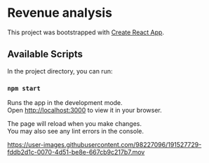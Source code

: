 # Revenue analysis

This project was bootstrapped with [Create React App](https://github.com/facebook/create-react-app).

## Available Scripts

In the project directory, you can run:

### `npm start`

Runs the app in the development mode.\
Open [http://localhost:3000](http://localhost:3000) to view it in your browser.

The page will reload when you make changes.\
You may also see any lint errors in the console.

https://user-images.githubusercontent.com/98227096/191527729-fddb2d1c-0070-4d51-be8e-667cb9c217b7.mov
